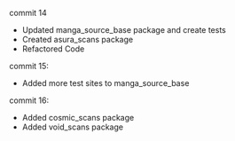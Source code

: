 commit 14
- Updated manga_source_base package and create tests
- Created asura_scans package
- Refactored Code

commit 15:
- Added more test sites to manga_source_base

commit 16:
- Added cosmic_scans package
- Added void_scans package
